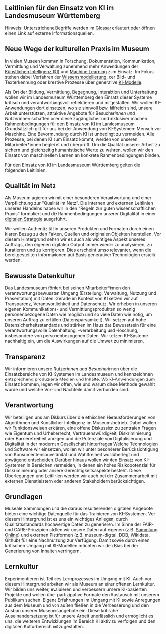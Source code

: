 ## Leitlinien für den Einsatz von KI im Landesmuseum Württemberg

Hinweis: Unterstrichene Begriffe werden im [Glossar](0200_glossar.md) erläutert oder öffnen einen Link auf externe Informationsquellen.



## Neue Wege der kulturellen Praxis im Museum
In vielen Museen kommen in Forschung, Dokumentation, Kommunikation, Vermittlung und Verwaltung zunehmend mehr Anwendungen der [Künstlichen Intelligenz (KI)](0211_glossar_kuenstlicheintelligenz) und [Machine Learning](0213_glossar_machinelearning.md) zum Einsatz. Im Fokus stehen dabei Verfahren der [Wissensmodellierung](0218_glossar_wissensmodellierung), der Bild- und Texterkennung oder kreative Prozesse über generative [KI-Modelle](0210_glossar_generativeKI.md).

Als Ort der Bildung, Vermittlung, Begegnung, Interaktion und Unterhaltung wollen wir im Landesmuseum Württemberg den Einsatz dieser Systeme kritisch und verantwortungsvoll reflektieren und mitgestalten. Wir wollen KI-Anwendungen dort einsetzen, wo sie sinnvoll bzw. hilfreich sind, unsere Arbeit unterstützen, attraktive Angebote für Besucher*innen und Nutzer*innen schaffen oder diese zugänglicher und inklusiver machen. 
Rahmenbedingungen für den Einsatz von KI im Landesmuseum
Grundsätzlich gilt für uns bei der Anwendung von KI-Systemen: Mensch vor Maschine. Eine Bevormundung durch KI ist unbedingt zu vermeiden. Alle Prozesse, bei denen KI zum Einsatz kommt, werden von unseren Mitarbeiter*innen begleitet und überprüft.
Um die Qualität unserer Arbeit zu sichern und gleichzeitig humanistische Werte zu wahren, wollen wir den Einsatz von maschinellem Lernen an konkrete Rahmenbedingungen binden.

Für den Einsatz von KI im Landesmuseum Württemberg gelten die folgenden Leitlinien:

## Qualität im Netz
Als Museum agieren wir mit einer besonderen Verantwortung und einer Verpflichtung zur “Qualität im Netz”. Die internen und externen Leitlinien unseres Handelns haben wir in den “Regeln zur guten wissenschaftlichen Praxis” formuliert und die Rahmenbedingungen unserer Digitalität in einer [digitalen Strategie](0208_glossar_digitalestrategie.md) ausgeführt.

Wir wollen Authentizität in unseren Produkten und Formaten durch einen klaren Bezug zu den Fakten, Quellen und originalen Objekten herstellen. Vor diesem Hintergrund sehen wir es auch als wichtigen Aspekt unseres Auftrags, den eigenen digitalen Output immer wieder zu analysieren, zu kuratieren und zu korrigieren. Dies erscheint umso relevanter, wenn die bereitgestellten Informationen auf Basis generativer Technologien erstellt werden.

## Bewusste Datenkultur
Das Landesmuseum fördert bei seinen Mitarbeiter*innen den verantwortungsbewussten Umgang (Erstellung, Verwaltung, Nutzung und Präsentation) mit Daten. Gerade im Kontext von KI setzen wir auf Transparenz, Verantwortlichkeit und Datenschutz. 
Wir erheben in unseren eigenen Kommunikations- und Vermittlungsprodukten so wenig personenbezogene Daten wie möglich und so viele Daten wie nötig, um unseren Auftrag zu erfüllen (Datensparsamkeit). Wir setzen auf hohe Datensicherheitsstandards und stärken im Haus das Bewusstsein für eine verantwortungsvolle Datenhaltung, -verarbeitung und -löschung, insbesondere von personenbezogenen Daten. Wir setzen KI-Systeme nachhaltig ein, um die Auswirkungen auf die Umwelt zu minimieren.

## Transparenz
Wir informieren unsere Nutzer*innen und Besucher*innen über die Einsatzbereiche von KI-Systemen im Landesmuseum und kennzeichnen entsprechend produzierte Medien und Inhalte. Wo KI-Anwendungen zum Einsatz kommen, legen wir offen, wie und warum diese Methode gewählt wurde und welche Vor- und Nachteile damit verbunden sind.

## Verantwortung
Wir beteiligen uns am Diskurs über die ethischen Herausforderungen von Algorithmen und Künstlicher Intelligenz im Museumsbetrieb. Dabei wollen wir Funktionsweisen erklären, eine offene Diskussion zu zentralen Fragen wie Eigentum und Urheberrecht, Vertrauenswürdigkeit, Diskriminierung oder Barrierefreiheit anregen und die Potenziale von Digitalisierung und Digitalität in der modernen Gesellschaft hinterfragen
Welche Technologien und Software wir einsetzen, wollen wir unter besonderer Berücksichtigung von Konsumentensouveränität und Wahlfreiheit wohlüberlegt und abwägend entscheiden. Darüber hinaus wollen wir den Einsatz von KI-Systemen in Bereichen vermeiden, in denen ein hohes Risikopotenzial für Diskriminierung oder andere Gerechtigkeitsaspekte besteht. Diese Überlegungen und Leitlinien werden wir auch bei der Zusammenarbeit mit externen Dienstleistern oder anderen Stakeholdern berücksichtigen.

## Grundlagen 
Museale Sammlungen und die daraus resultierenden digitalen Angebote bieten eine wichtige Datenquelle für das Trainieren von KI-Systemen. Vor diesem Hintergrund ist es uns ein wichtiges Anliegen, durch Qualitätsstandards hochwertige Daten zu generieren. Im Sinne der FAIR- und CARE-Prinzipien stellen wir unsere Daten auf eigenen (z.B. [Sammlung Online](https://www.landesmuseum-stuttgart.de/sammlung/sammlung-online)) und externen Plattformen (z.B. museum-digital, DDB, Wikidata, Github) für eine Nachnutzung zur Verfügung. Damit sowie durch einen kritischen Umgang mit KI-Modellen möchten wir den Bias bei der Generierung von Inhalten verringern. 

## Lernkultur
Experimentieren ist Teil des Lernprozesses im Umgang mit KI. Auch vor diesem Hintergrund arbeiten wir als Museum an einer offenen Lernkultur. Wir bilden uns weiter, evaluieren und verbessern unsere KI-basierten Projekte und wollen über partizipative Formate den Austausch mit unserem Publikum suchen. Eigene Erfahrungen im Umgang mit KI sowie Anregungen aus dem Museum und von außen fließen in die Verbesserung und den Ausbau unserer Museumsangebote ein. Diese kritische Auseinandersetzung ist für unsere Arbeit unerlässlich und ermöglicht es uns, die weiteren Entwicklungen im Bereich KI aktiv zu verfolgen und den digitalen Kulturbereich mitzugestalten.
